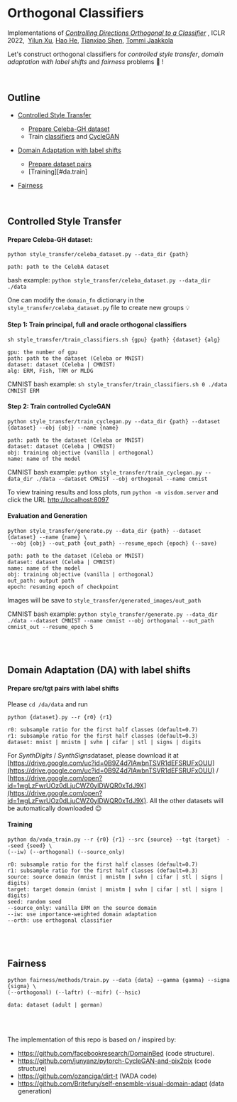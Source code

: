 # Orthogonal Classifiers

Implementations of  [*Controlling Directions Orthogonal to a Classifier*](https://openreview.net/forum?id=DIjCrlsu6Z) , ICLR 2022,  &nbsp;[Yilun Xu](yilun-xu.com), [Hao He](http://people.csail.mit.edu/hehaodele/), [Tianxiao Shen](https://people.csail.mit.edu/tianxiao/), [Tommi Jaakkola](http://people.csail.mit.edu/tommi/tommi.html)

Let's construct orthogonal classifiers for *controlled style transfer*, *domain adaptation with label shifts* and *fairness* problems :cowboy_hat_face: !

<br/>

## Outline

- [Controlled Style Transfer](#style)
  - [Prepare Celeba-GH dataset](#celebagh)
  - Train [classifiers](#classifier) and [CycleGAN](#cyclegan)
- [Domain Adaptation with label shifts](#da)
  - [Prepare dataset pairs](#da.data)
  - [Training][#da.train]

- [Fairness](#fair)



<br/>

## Controlled Style Transfer<a id="style"></a>

#### Prepare Celeba-GH dataset<a id="celebagh"></a>:

```shell
python style_transfer/celeba_dataset.py --data_dir {path}

path: path to the CelebA dataset
```

bash example: `python style_transfer/celeba_dataset.py --data_dir ./data`

One can modify the `domain_fn` dictionary in the `style_transfer/celeba_dataset.py` file to create new groups :bulb:



#### Step 1: Train principal, full and oracle orthogonal classifiers <a id="classifier"></a>

```shell
sh style_transfer/train_classifiers.sh {gpu} {path} {dataset} {alg}

gpu: the number of gpu
path: path to the dataset (Celeba or MNIST)
dataset: dataset (Celeba | CMNIST)
alg: ERM, Fish, TRM or MLDG
```

CMNIST bash example: `sh style_transfer/train_classifiers.sh 0 ./data CMNIST ERM`



#### Step 2: Train controlled CycleGAN<a id="cyclegan"></a>

```shell
python style_transfer/train_cyclegan.py --data_dir {path} --dataset {dataset} --obj {obj} --name {name}

path: path to the dataset (Celeba or MNIST)
dataset: dataset (Celeba | CMNIST)
obj: training objective (vanilla | orthogonal)
name: name of the model
```

CMNIST bash example: `python style_transfer/train_cyclegan.py --data_dir ./data --dataset CMNIST --obj orthogonal --name cmnist`

To view training results and loss plots, run `python -m visdom.server` and click the URL [http://localhost:8097](http://localhost:8097/)



#### Evaluation and Generation

```shell
python style_transfer/generate.py --data_dir {path} --dataset {dataset} --name {name} \
 --obj {obj} --out_path {out_path} --resume_epoch {epoch} (--save)

path: path to the dataset (Celeba or MNIST)
dataset: dataset (Celeba | CMNIST)
name: name of the model
obj: training objective (vanilla | orthogonal)
out_path: output path
epoch: resuming epoch of checkpoint
```

Images will be save to `style_transfer/generated_images/out_path`

CMNIST bash example: `python style_transfer/generate.py --data_dir ./data --dataset CMNIST --name cmnist --obj orthogonal --out_path cmnist_out --resume_epoch 5`

<br/><br/>

## Domain Adaptation (DA) with label shifts<a id="da"></a>

#### Prepare src/tgt pairs with label shifts<a id="da.data"></a>

Please `cd /da/data` and run

```shell
python {dataset}.py --r {r0} {r1}

r0: subsample ratio for the first half classes (default=0.7)
r1: subsample ratio for the first half classes (default=0.3)
dataset: mnist | mnistm | svhn | cifar | stl | signs | digits
```

For *SynthDigits* / *SynthSigns*dataset, please download it at [https://drive.google.com/uc?id=0B9Z4d7lAwbnTSVR1dEFSRUFxOUU](https://drive.google.com/uc?id=0B9Z4d7lAwbnTSVR1dEFSRUFxOUU)  / [https://drive.google.com/open?id=1wgLzFwrUOz0dLjuCWZ0ylDWQR0xTdJ9X](https://drive.google.com/open?id=1wgLzFwrUOz0dLjuCWZ0ylDWQR0xTdJ9X). All the other datasets will be automatically downloaded 😉



#### Training<a id="da.train"></a>

```shell
python da/vada_train.py --r {r0} {r1} --src {source} --tgt {target}  --seed {seed} \
(--iw) (--orthogonal) (--source_only)

r0: subsample ratio for the first half classes (default=0.7)
r1: subsample ratio for the first half classes (default=0.3)
source: source domain (mnist | mnistm | svhn | cifar | stl | signs | digits)
target: target domain (mnist | mnistm | svhn | cifar | stl | signs | digits)
seed: random seed
--source_only: vanilla ERM on the source domain
--iw: use importance-weighted domain adaptation
--orth: use orthogonal classifier
```

<br/><br/>

## Fairness<a id="fair"></a>

```shell
python fairness/methods/train.py --data {data} --gamma {gamma} --sigma {sigma} \
(--orthogonal) (--laftr) (--mifr) (--hsic)

data: dataset (adult | german)
```



<br/><br/>

The implementation of this repo is based on / inspired by:

- https://github.com/facebookresearch/DomainBed (code structure).
- https://github.com/junyanz/pytorch-CycleGAN-and-pix2pix (code structure)
- https://github.com/ozanciga/dirt-t (VADA code)
- https://github.com/Britefury/self-ensemble-visual-domain-adapt (data generation)

